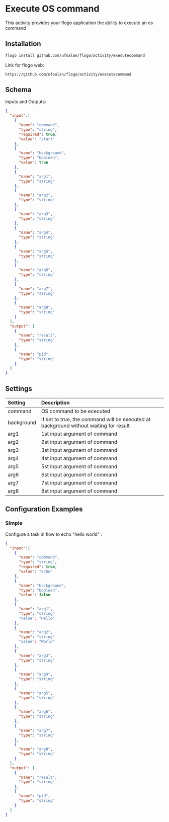 # Execute OS command
This activity provides your flogo application the ability to execute an os command


## Installation

```bash
flogo install github.com/ufoalan/flogo/activity/executecommand
```
Link for flogo web:
```
https://github.com/ufoalan/flogo/activity/executecommand
```

## Schema
Inputs and Outputs:

```json
{
  "input":[
    {
      "name": "command",
      "type": "string",
      "required": true,
      "value": "start"
    },
    {
      "name": "background",
      "type": "boolean",
      "value": true
    },
    {
      "name": "arg1",
      "type": "string"
    },
    {
      "name": "arg2",
      "type": "string"
    },
    {
      "name": "arg3",
      "type": "string"
    },
    {
      "name": "arg4",
      "type": "string"
    },
    {
      "name": "arg5",
      "type": "string"
    },
    {
      "name": "arg6",
      "type": "string"
    },
    {
      "name": "arg7",
      "type": "string"
    },
    {
      "name": "arg8",
      "type": "string"
    }
  ],
  "output": [
    {
      "name": "result",
      "type": "string"
    },
    {
      "name": "pid",
      "type": "string"
    }
  ]
}
```
## Settings
| Setting     | Description    |
|:------------|:---------------|
| command     | OS command to be ececuted |
| background  | If set to true, the command will be executed at background without waiting for result |
| arg1        | 1st input argument of command |
| arg2        | 2st input argument of command |
| arg3        | 3st input argument of command |
| arg4        | 4st input argument of command |
| arg5        | 5st input argument of command |
| arg6        | 6st input argument of command |
| arg7        | 7st input argument of command |
| arg8        | 8st input argument of command |


## Configuration Examples
### Simple
Configure a task in flow to echo "hello world" :

```json
{
  "input":[
    {
      "name": "command",
      "type": "string",
      "required": true,
      "value": "echo"
    },
    {
      "name": "background",
      "type": "boolean",
      "value": false 
    },
    {
      "name": "arg1",
      "type": "string"
      "value": "Hello"
    },
    {
      "name": "arg2",
      "type": "string"
      "value": "World"
    },
    {
      "name": "arg3",
      "type": "string"
    },
    {
      "name": "arg4",
      "type": "string"
    },
    {
      "name": "arg5",
      "type": "string"
    },
    {
      "name": "arg6",
      "type": "string"
    },
    {
      "name": "arg7",
      "type": "string"
    },
    {
      "name": "arg8",
      "type": "string"
    }
  ],
  "output": [
    {
      "name": "result",
      "type": "string"
    },
    {
      "name": "pid",
      "type": "string"
    }
  ]
}
```
